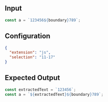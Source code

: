 
## Input
```javascript input
const a = `123456${boundary}789`;
```

## Configuration
```json configuration
{
  "extension": "js",
  "selection": "11-17"
}
```

## Expected Output
```javascript expected output
const extractedText = `123456`;
const a = `${extractedText}${boundary}789`;
```
